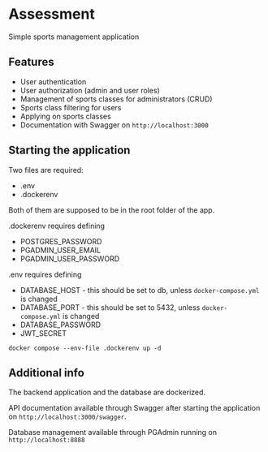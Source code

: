 # Assessment

Simple sports management application

## Features

- User authentication
- User authorization (admin and user roles)
- Management of sports classes for administrators (CRUD)
- Sports class filtering for users
- Applying on sports classes
- Documentation with Swagger on `http://localhost:3000`

## Starting the application

Two files are required:

- .env
- .dockerenv

Both of them are supposed to be in the root folder of the app.

.dockerenv requires defining

- POSTGRES_PASSWORD
- PGADMIN_USER_EMAIL
- PGADMIN_USER_PASSWORD

.env requires defining

- DATABASE_HOST - this should be set to db, unless `docker-compose.yml` is changed
- DATABASE_PORT - this should be set to 5432, unless `docker-compose.yml` is changed
- DATABASE_PASSWORD
- JWT_SECRET

```docker compose --env-file .dockerenv up -d```

## Additional info

The backend application and the database are dockerized.

API documentation available through Swagger after starting the application on `http://localhost:3000/swagger`.

Database management available through PGAdmin running on `http://localhost:8888`